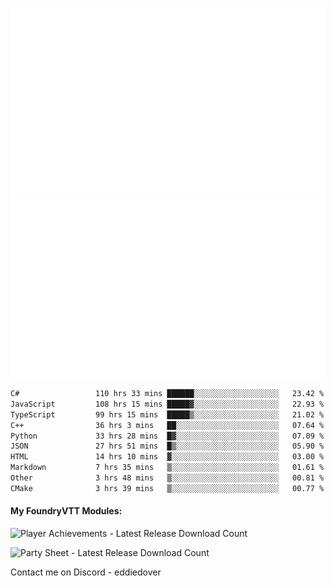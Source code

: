 
![](https://raw.githubusercontent.com/eddiedover/ghstats/master/generated/overview.svg)
![](https://raw.githubusercontent.com/eddiedover/ghstats/master/generated/languages.svg)

<!--START_SECTION:waka-->

```txt
C#                 110 hrs 33 mins ██████░░░░░░░░░░░░░░░░░░░   23.42 %
JavaScript         108 hrs 15 mins █████▓░░░░░░░░░░░░░░░░░░░   22.93 %
TypeScript         99 hrs 15 mins  █████▒░░░░░░░░░░░░░░░░░░░   21.02 %
C++                36 hrs 3 mins   ██░░░░░░░░░░░░░░░░░░░░░░░   07.64 %
Python             33 hrs 28 mins  █▓░░░░░░░░░░░░░░░░░░░░░░░   07.09 %
JSON               27 hrs 51 mins  █▒░░░░░░░░░░░░░░░░░░░░░░░   05.90 %
HTML               14 hrs 10 mins  ▓░░░░░░░░░░░░░░░░░░░░░░░░   03.00 %
Markdown           7 hrs 35 mins   ▒░░░░░░░░░░░░░░░░░░░░░░░░   01.61 %
Other              3 hrs 48 mins   ▒░░░░░░░░░░░░░░░░░░░░░░░░   00.81 %
CMake              3 hrs 39 mins   ▒░░░░░░░░░░░░░░░░░░░░░░░░   00.77 %
```

<!--END_SECTION:waka-->

#### My FoundryVTT Modules:

  ![Player Achievements - Latest Release Download Count](https://img.shields.io/badge/dynamic/json?label=Player%20Achievements%20-%20Downloads@latest&query=assets%5B1%5D.download_count&url=https%3A%2F%2Fapi.github.com%2Frepos%2FEddieDover%2Ffvtt-player-achievements%2Freleases%2Flatest)

  ![Party Sheet - Latest Release Download Count](https://img.shields.io/badge/dynamic/json?label=Party%20Sheet%20-%20Downloads@latest&query=assets%5B1%5D.download_count&url=https%3A%2F%2Fapi.github.com%2Frepos%2FEddieDover%2Ffvtt-party-sheet%2Freleases%2Flatest)

<a rel="me" href="https://techhub.social/@EddieDover"></a>

Contact me on Discord - eddiedover
